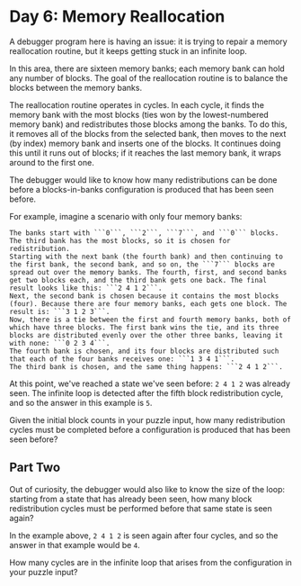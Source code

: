 # Day 6: Memory Reallocation

A debugger program here is having an issue: it is trying to repair a memory reallocation routine, but it keeps getting stuck in an infinite loop.

In this area, there are sixteen memory banks; each memory bank can hold any number of blocks. The goal of the reallocation routine is to balance the blocks between the memory banks.

The reallocation routine operates in cycles. In each cycle, it finds the memory bank with the most blocks (ties won by the lowest-numbered memory bank) and redistributes those blocks among the banks. To do this, it removes all of the blocks from the selected bank, then moves to the next (by index) memory bank and inserts one of the blocks. It continues doing this until it runs out of blocks; if it reaches the last memory bank, it wraps around to the first one.

The debugger would like to know how many redistributions can be done before a blocks-in-banks configuration is produced that has been seen before.

For example, imagine a scenario with only four memory banks:

    The banks start with ```0```, ```2```, ```7```, and ```0``` blocks. The third bank has the most blocks, so it is chosen for redistribution.
    Starting with the next bank (the fourth bank) and then continuing to the first bank, the second bank, and so on, the ```7``` blocks are spread out over the memory banks. The fourth, first, and second banks get two blocks each, and the third bank gets one back. The final result looks like this: ```2 4 1 2```.
    Next, the second bank is chosen because it contains the most blocks (four). Because there are four memory banks, each gets one block. The result is: ```3 1 2 3```.
    Now, there is a tie between the first and fourth memory banks, both of which have three blocks. The first bank wins the tie, and its three blocks are distributed evenly over the other three banks, leaving it with none: ```0 2 3 4```.
    The fourth bank is chosen, and its four blocks are distributed such that each of the four banks receives one: ```1 3 4 1```.
    The third bank is chosen, and the same thing happens: ```2 4 1 2```.

At this point, we've reached a state we've seen before: ```2 4 1 2``` was already seen. The infinite loop is detected after the fifth block redistribution cycle, and so the answer in this example is ```5```.

Given the initial block counts in your puzzle input, how many redistribution cycles must be completed before a configuration is produced that has been seen before?



## Part Two

Out of curiosity, the debugger would also like to know the size of the loop: starting from a state that has already been seen, how many block redistribution cycles must be performed before that same state is seen again?

In the example above, ```2 4 1 2``` is seen again after four cycles, and so the answer in that example would be ```4```.

How many cycles are in the infinite loop that arises from the configuration in your puzzle input?